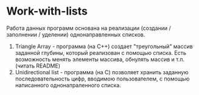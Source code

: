# Work-with-lists
Работа данных программ основана на реализации (создании / заполнении / уделении) однонаправленных списков.
1. Triangle Array - программа (на C++) создает "треугольный" массив заданной глубины, который реализован с помощью списка. Есть возможность менять элементы массива, обнулять массив и т.п. (читать README)
2. Unidirectional list - программа (на C) позволяет хранить заданную последовательность цифр, вводимою пользователем, с помощью написанного однонапраленного списка.
